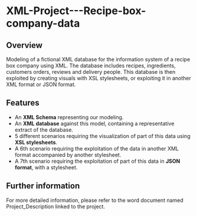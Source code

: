 # XML-Project---Recipe-box-company-data

## Overview

Modeling of a fictional XML database for the information system of a recipe box company using XML. The database includes recipes, ingredients, customers orders, reviews and delivery people. This database is then exploited by creating visuals with XSL stylesheets, or exploiting it in another XML format or JSON format.

## Features

- An **XML Schema** representing our modeling.
- An **XML database** against this model, containing a representative extract of the database.
- 5 different scenarios requiring the visualization of part of this data using **XSL stylesheets**.
- A 6th scenario requiring the exploitation of the data in another XML format accompanied by another stylesheet.
- A 7th scenario requiring the exploitation of part of this data in **JSON format**, with a stylesheet.

## Further information

For more detailed information, please refer to the word document named Project_Description linked to the project.
